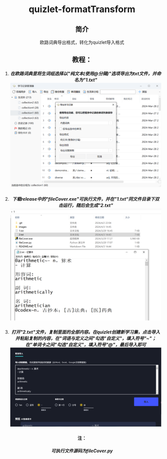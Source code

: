 <div align="center">
<h1>quizlet-formatTransform</h1>


## 简介

欧路词典导出格式，转化为quizlet导入格式


## 教程：

1. ##### 	在欧路词典里将生词组选择以"纯文本(使用@分隔)"选项导出为txt文件，并命名为"1.txt"<br/> ![1](https://github.com/tutuapaa/quizlet-formatTransform/blob/main/images/1.png)

2. ##### 	下载release中的"fileCover.exe"可执行文件，并在”1.txt“同文件目录下双击运行，随后会生成"2.txt"<br/> ![2](https://github.com/tutuapaa/quizlet-formatTransform/blob/main/images/2.png)

3. ##### 	打开"2.txt"文件，复制里面的全部内容。在quizlet创建新学习集，点击导入并粘贴复制的内容，在"词语与定义之间"勾选"自定义"，填入符号"~"；在”单词卡之间”勾选"自定义"，填入符号"@"，最后导入即可<br/>  ![3](https://github.com/tutuapaa/quizlet-formatTransform/blob/main/images/3.png)

#### 注：

##### 	可执行文件源码为fileCover.py
